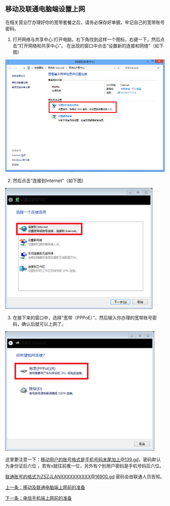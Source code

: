 ## 移动及联通电脑端设置上网

在相关营业厅办理好你的宽带套餐之后，请务必保存好单据，牢记自己的宽带账号密码。

1. 打开网络与共享中心:打开电脑，右下角找到这样一个图标，右键一下，然后点击“打开网络和共享中心”。
在出现的窗口中点击“设置新的连接和网络”（如下图）

![](./image/image1.png)

2. 然后点击“连接到Internet”（如下图）

![](./image/image2.png)

3. 在接下来的窗口中，选择“宽带（PPPoE）”，然后输入你办理的宽带账号密码，确认后就可以上网了。

![](./image/image3.png)

这里要注意一下：移动用户的账号格式是手机号码末尾加上@139.gd，密码默认为身份证后六位 ，若有x就往前推一位，另外有个别用户密码是手机号码后六位。

联通账号的格式为ZSZJLANXXXXXXXXXX@16900.gd 密码会由联通人员告知。

[上一条：移动及联通电脑端上网前的准备](/guide/preparePPPoE)

[下一条：电信手机端上网前的准备](/guide/preparePhoneDX)